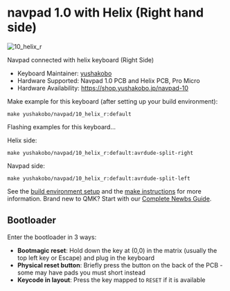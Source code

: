 # navpad 1.0 with Helix (Right hand side)

![10_helix_r](https://imgur.com/ehTI37h.jpg)

Navpad connected with helix keyboard (Right Side)

* Keyboard Maintainer: [yushakobo](https://github.com/yourusername)
* Hardware Supported: Navpad 1.0 PCB and Helix PCB, Pro Micro
* Hardware Availability: https://shop.yushakobo.jp/navpad-10

Make example for this keyboard (after setting up your build environment):
    
    make yushakobo/navpad/10_helix_r:default

Flashing examples for this keyboard...

Helix side:
    
    make yushakobo/navpad/10_helix_r:default:avrdude-split-right
    
Navpad side:

    make yushakobo/navpad/10_helix_r:default:avrdude-split-left

See the [build environment setup](https://docs.qmk.fm/#/getting_started_build_tools) and the [make instructions](https://docs.qmk.fm/#/getting_started_make_guide) for more information. Brand new to QMK? Start with our [Complete Newbs Guide](https://docs.qmk.fm/#/newbs).

## Bootloader

Enter the bootloader in 3 ways:

* **Bootmagic reset**: Hold down the key at (0,0) in the matrix (usually the top left key or Escape) and plug in the keyboard
* **Physical reset button**: Briefly press the button on the back of the PCB - some may have pads you must short instead
* **Keycode in layout**: Press the key mapped to `RESET` if it is available
